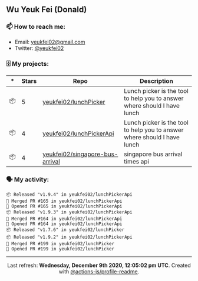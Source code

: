 ## Wu Yeuk Fei (Donald)

### 📫 How to reach me:

- Email: [yeukfei02@gmail.com](yeukfei02@gmail.com)
- Twitter: [@yeukfei02](https://twitter.com/yeukfei02)

### 🗄 My projects:

|*|Stars|Repo|Description|
|---|---|---|---|
| 📦 | 5 | [yeukfei02/lunchPicker](https://github.com/yeukfei02/lunchPicker) | Lunch picker is the tool to help you to answer where should I have lunch |
| 📦 | 4 | [yeukfei02/lunchPickerApi](https://github.com/yeukfei02/lunchPickerApi) | Lunch picker is the tool to help you to answer where should I have lunch |
| 📦 | 4 | [yeukfei02/singapore-bus-arrival](https://github.com/yeukfei02/singapore-bus-arrival) | singapore bus arrival times api |

### 🗣 My activity:

```
📦 Released "v1.9.4" in yeukfei02/lunchPickerApi
🎉 Merged PR #165 in yeukfei02/lunchPickerApi
💪 Opened PR #165 in yeukfei02/lunchPickerApi
📦 Released "v1.9.3" in yeukfei02/lunchPickerApi
🎉 Merged PR #164 in yeukfei02/lunchPickerApi
💪 Opened PR #164 in yeukfei02/lunchPickerApi
📦 Released "v1.7.6" in yeukfei02/lunchPicker
📦 Released "v1.9.2" in yeukfei02/lunchPickerApi
🎉 Merged PR #199 in yeukfei02/lunchPicker
💪 Opened PR #199 in yeukfei02/lunchPicker
```

<!-- <img src="https://github-readme-stats.vercel.app/api?username=yeukfei02&show_icons=true&count_private=true&theme=radical" />

<img src="https://github-readme-stats.vercel.app/api/top-langs/?username=yeukfei02&theme=radical" /> -->

---

<p align="center">Last refresh: <b>Wednesday, December 9th 2020, 12:05:02 pm UTC</b>. Created with <a href=https://github.com/marketplace/actions/profile-readme>@actions-js/profile-readme</a>.</p>
